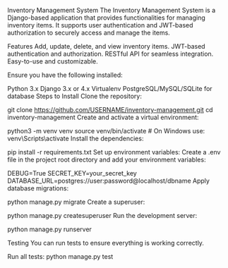Inventory Management System
The Inventory Management System is a Django-based application that provides functionalities for managing inventory items. 
It supports user authentication and JWT-based authorization to securely access and manage the items.

Features
Add, update, delete, and view inventory items.
JWT-based authentication and authorization.
RESTful API for seamless integration.
Easy-to-use and customizable.

Ensure you have the following installed:

Python 3.x
Django 3.x or 4.x
Virtualenv 
PostgreSQL/MySQL/SQLite for database
Steps to Install
Clone the repository:

git clone https://github.com/USERNAME/inventory-management.git
cd inventory-management
Create and activate a virtual environment:

python3 -m venv venv
source venv/bin/activate  # On Windows use: venv\Scripts\activate
Install the dependencies:

pip install -r requirements.txt
Set up environment variables: Create a .env file in the project root directory and add your environment variables:

DEBUG=True
SECRET_KEY=your_secret_key
DATABASE_URL=postgres://user:password@localhost/dbname
Apply database migrations:

python manage.py migrate
Create a superuser:

python manage.py createsuperuser
Run the development server:

python manage.py runserver

Testing
You can run tests to ensure everything is working correctly.

Run all tests:
python manage.py test

